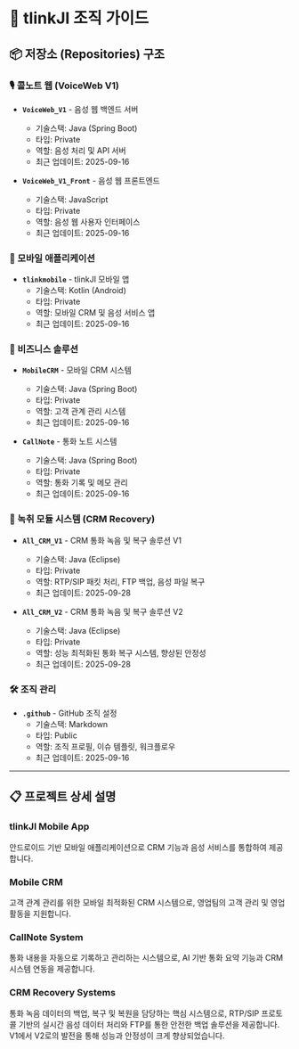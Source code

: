 # 🏢 tlinkJI 조직 가이드

## 📦 저장소 (Repositories) 구조

### 🎙️ 콜노트 웹 (VoiceWeb V1)
- **`VoiceWeb_V1`** - 음성 웹 백엔드 서버
  - 기술스택: Java (Spring Boot)
  - 타입: Private
  - 역할: 음성 처리 및 API 서버
  - 최근 업데이트: 2025-09-16

- **`VoiceWeb_V1_Front`** - 음성 웹 프론트엔드
  - 기술스택: JavaScript
  - 타입: Private
  - 역할: 음성 웹 사용자 인터페이스
  - 최근 업데이트: 2025-09-16

### 📱 모바일 애플리케이션
- **`tlinkmobile`** - tlinkJI 모바일 앱
  - 기술스택: Kotlin (Android)
  - 타입: Private
  - 역할: 모바일 CRM 및 음성 서비스 앱
  - 최근 업데이트: 2025-09-16

### 💼 비즈니스 솔루션
- **`MobileCRM`** - 모바일 CRM 시스템
  - 기술스택: Java (Spring Boot)
  - 타입: Private
  - 역할: 고객 관계 관리 시스템
  - 최근 업데이트: 2025-09-16

- **`CallNote`** - 통화 노트 시스템
  - 기술스택: Java (Spring Boot)
  - 타입: Private
  - 역할: 통화 기록 및 메모 관리
  - 최근 업데이트: 2025-09-16

### 🔄 녹취 모듈 시스템 (CRM Recovery)
- **`All_CRM_V1`** - CRM 통화 녹음 및 복구 솔루션 V1
  - 기술스택: Java (Eclipse)
  - 타입: Private
  - 역할: RTP/SIP 패킷 처리, FTP 백업, 음성 파일 복구
  - 최근 업데이트: 2025-09-28

- **`All_CRM_V2`** - CRM 통화 녹음 및 복구 솔루션 V2
  - 기술스택: Java (Eclipse)
  - 타입: Private
  - 역할: 성능 최적화된 통화 복구 시스템, 향상된 안정성
  - 최근 업데이트: 2025-09-28

### 🛠️ 조직 관리
- **`.github`** - GitHub 조직 설정
  - 기술스택: Markdown
  - 타입: Public
  - 역할: 조직 프로필, 이슈 템플릿, 워크플로우
  - 최근 업데이트: 2025-09-16

---

## 📋 프로젝트 상세 설명

### tlinkJI Mobile App
안드로이드 기반 모바일 애플리케이션으로 CRM 기능과 음성 서비스를 통합하여 제공합니다.

### Mobile CRM
고객 관계 관리를 위한 모바일 최적화된 CRM 시스템으로, 영업팀의 고객 관리 및 영업 활동을 지원합니다.

### CallNote System
통화 내용을 자동으로 기록하고 관리하는 시스템으로, AI 기반 통화 요약 기능과 CRM 시스템 연동을 제공합니다.

### CRM Recovery Systems
통화 녹음 데이터의 백업, 복구 및 복원을 담당하는 핵심 시스템으로, RTP/SIP 프로토콜 기반의 실시간 음성 데이터 처리와 FTP를 통한 안전한 백업 솔루션을 제공합니다. V1에서 V2로의 발전을 통해 성능과 안정성이 크게 향상되었습니다.
